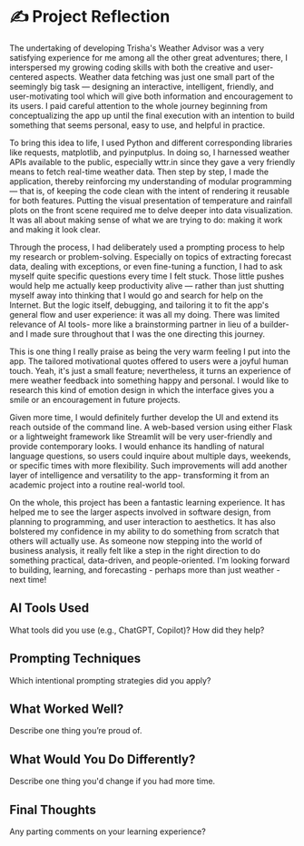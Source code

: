 # ✍️ Project Reflection

The undertaking of developing Trisha's Weather Advisor was a very satisfying experience for me among all the other great adventures; there, I interspersed my growing coding skills with both the creative and user-centered aspects. Weather data fetching was just one small part of the seemingly big task — designing an interactive, intelligent, friendly, and user-motivating tool which will give both information and encouragement to its users. I paid careful attention to the whole journey beginning from conceptualizing the app up until the final execution with an intention to build something that seems personal, easy to use, and helpful in practice. 

To bring this idea to life, I used Python and different corresponding libraries like requests, matplotlib, and pyinputplus. In doing so, I harnessed weather APIs available to the public, especially wttr.in since they gave a very friendly means to fetch real-time weather data. Then step by step, I made the application, thereby reinforcing my understanding of modular programming — that is, of keeping the code clean with the intent of rendering it reusable for both features. Putting the visual presentation of temperature and rainfall plots on the front scene required me to delve deeper into data visualization. It was all about making sense of what we are trying to do: making it work and making it look clear. 

Through the process, I had deliberately used a prompting process to help my research or problem-solving. Especially on topics of extracting forecast data, dealing with exceptions, or even fine-tuning a function, I had to ask myself quite specific questions every time I felt stuck. Those little pushes would help me actually keep productivity alive — rather than just shutting myself away into thinking that I would go and search for help on the Internet. But the logic itself, debugging, and tailoring it to fit the app's general flow and user experience: it was all my doing. There was limited relevance of AI tools- more like a brainstorming partner in lieu of a builder- and I made sure throughout that I was the one directing this journey.

This is one thing I really praise as being the very warm feeling I put into the app. The tailored motivational quotes offered to users were a joyful human touch. Yeah, it's just a small feature; nevertheless, it turns an experience of mere weather feedback into something happy and personal. I would like to research this kind of emotion design in which the interface gives you a smile or an encouragement in future projects.

Given more time, I would definitely further develop the UI and extend its reach outside of the command line. A web-based version using either Flask or a lightweight framework like Streamlit will be very user-friendly and provide contemporary looks. I would enhance its handling of natural language questions, so users could inquire about multiple days, weekends, or specific times with more flexibility. Such improvements will add another layer of intelligence and versatility to the app- transforming it from an academic project into a routine real-world tool. 

On the whole, this project has been a fantastic learning experience. It has helped me to see the larger aspects involved in software design, from planning to programming, and user interaction to aesthetics. It has also bolstered my confidence in my ability to do something from scratch that others will actually use. As someone now stepping into the world of business analysis, it really felt like a step in the right direction to do something practical, data-driven, and people-oriented. I'm looking forward to building, learning, and forecasting - perhaps more than just weather - next time!


## AI Tools Used
What tools did you use (e.g., ChatGPT, Copilot)? How did they help?

## Prompting Techniques
Which intentional prompting strategies did you apply?

## What Worked Well?
Describe one thing you’re proud of.

## What Would You Do Differently?
Describe one thing you'd change if you had more time.

## Final Thoughts
Any parting comments on your learning experience?
